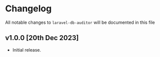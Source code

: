 # Changelog

All notable changes to `laravel-db-auditor` will be documented in this file

## v1.0.0 [20th Dec 2023]
- Initial release.

